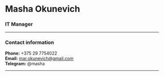 # Masha Okunevich
### IT Manager
___
### Contact information
**Phone:** +375 29 7754022  
**Email:** mar.okunevich@gmail.com  
**Telegram:** @masha
___
